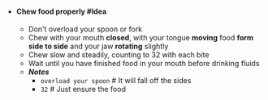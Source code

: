 - #### Chew food properly #Idea
	- Don't overload your spoon or fork
	- Chew with your mouth **closed**, with your tongue **moving** food **form side to side** and your jaw **rotating** slightly
	- Chew slow and steadily, counting to 32 with each bite
	- Wait until you have finished food in your mouth before drinking fluids
	- ***Notes***
		- `overload your spoon` # It will fall off the sides
		- `32` # Just ensure the food